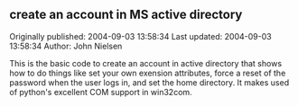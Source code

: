## create an account in MS active directory

Originally published: 2004-09-03 13:58:34
Last updated: 2004-09-03 13:58:34
Author: John Nielsen

This is the basic code to create an account in active directory that shows how to do things like set your own exension attributes, force a reset of the password when the user logs in, and set the home directory. It makes used of python's excellent COM support in win32com.